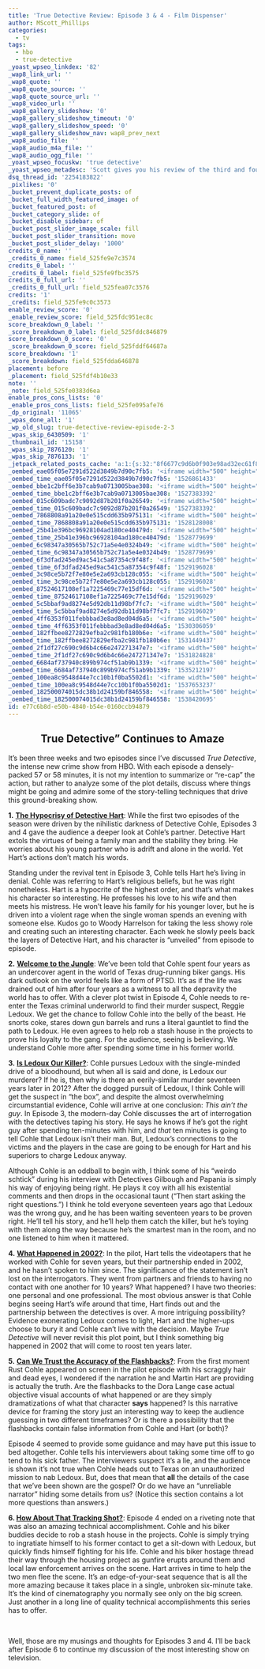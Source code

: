 ```yaml
---
title: 'True Detective Review: Episode 3 & 4 - Film Dispenser'
author: MScott_Phillips
categories:
  - tv
tags:
  - hbo
  - true-detective
_yoast_wpseo_linkdex: '82'
_wap8_link_url: ''
_wap8_quote: ''
_wap8_quote_source: ''
_wap8_quote_source_url: ''
_wap8_video_url: ''
_wap8_gallery_slideshow: '0'
_wap8_gallery_slideshow_timeout: '0'
_wap8_gallery_slideshow_speed: '0'
_wap8_gallery_slideshow_nav: wap8_prev_next
_wap8_audio_file: ''
_wap8_audio_m4a_file: ''
_wap8_audio_ogg_file: ''
_yoast_wpseo_focuskw: 'true detective'
_yoast_wpseo_metadesc: 'Scott gives you his review of the third and fourth episodes of HBO''s new crime series "True Detective."'
dsq_thread_id: '2254183822'
_pixlikes: '0'
_bucket_prevent_duplicate_posts: of
_bucket_full_width_featured_image: of
_bucket_featured_post: of
_bucket_category_slide: of
_bucket_disable_sidebar: of
_bucket_post_slider_image_scale: fill
_bucket_post_slider_transition: move
_bucket_post_slider_delay: '1000'
credits_0_name: ''
_credits_0_name: field_525fe9e7c3574
credits_0_label: ''
_credits_0_label: field_525fe9fbc3575
credits_0_full_url: ''
_credits_0_full_url: field_525fea07c3576
credits: '1'
_credits: field_525fe9c0c3573
enable_review_score: '0'
_enable_review_score: field_525fdc951ec8c
score_breakdown_0_label: ''
_score_breakdown_0_label: field_525fddc846879
score_breakdown_0_score: '0'
_score_breakdown_0_score: field_525fddf64687a
score_breakdown: '1'
_score_breakdown: field_525fdda646878
placement: before
_placement: field_525fdf4b10e33
note: ''
_note: field_525fe0383d6ea
enable_pros_cons_lists: '0'
_enable_pros_cons_lists: field_525fe095afe76
_dp_original: '11065'
_wpas_done_all: '1'
_wp_old_slug: true-detective-review-episode-2-3
_wpas_skip_6430509: '1'
_thumbnail_id: '15158'
_wpas_skip_7876120: '1'
_wpas_skip_7876133: '1'
_jetpack_related_posts_cache: 'a:1:{s:32:"8f6677c9d6b0f903e98ad32ec61f8deb";a:2:{s:7:"expires";i:1508821968;s:7:"payload";a:3:{i:0;a:1:{s:2:"id";i:12067;}i:1;a:1:{s:2:"id";i:11065;}i:2;a:1:{s:2:"id";i:16819;}}}}'
_oembed_eae05f05e7291d522d3849b7d90c7fb5: '<iframe width="500" height="281" src="https://www.youtube.com/embed/9teNKmm9R3k?start=3&feature=oembed" frameborder="0" allow="autoplay; encrypted-media" allowfullscreen></iframe>'
_oembed_time_eae05f05e7291d522d3849b7d90c7fb5: '1526861433'
_oembed_bbe1c2bff6e3b7cab9a0713005bae308: '<iframe width="500" height="281" src="https://www.youtube.com/embed/_DTbx7c7ez8?feature=oembed" frameborder="0" allow="autoplay; encrypted-media" allowfullscreen></iframe>'
_oembed_time_bbe1c2bff6e3b7cab9a0713005bae308: '1527383392'
_oembed_015c609badc7c9092d87b201f0a26549: '<iframe width="500" height="281" src="https://www.youtube.com/embed/dkhBDhQ4OxM?feature=oembed" frameborder="0" allow="autoplay; encrypted-media" allowfullscreen></iframe>'
_oembed_time_015c609badc7c9092d87b201f0a26549: '1527383392'
_oembed_7868808a91a20e0e515cdd635b975131: '<iframe width="500" height="281" src="https://www.youtube.com/embed/PEZ2r1YGKSA?feature=oembed" frameborder="0" allow="autoplay; encrypted-media" allowfullscreen></iframe>'
_oembed_time_7868808a91a20e0e515cdd635b975131: '1528128008'
_oembed_25b41e396bc96928104ad180ce40479d: '<iframe width="500" height="281" src="https://www.youtube.com/embed/MFWF9dU5Zc0?feature=oembed" frameborder="0" allow="autoplay; encrypted-media" allowfullscreen></iframe>'
_oembed_time_25b41e396bc96928104ad180ce40479d: '1528779699'
_oembed_6c98347a30565b752c71a5e4e0324b49: '<iframe width="500" height="281" src="https://www.youtube.com/embed/FhwktRDG_aQ?feature=oembed" frameborder="0" allow="autoplay; encrypted-media" allowfullscreen></iframe>'
_oembed_time_6c98347a30565b752c71a5e4e0324b49: '1528779699'
_oembed_6f3dfad245ed9ac541c5a87354c9f48f: '<iframe width="500" height="281" src="https://www.youtube.com/embed/rTMINaybeyE?feature=oembed" frameborder="0" allow="autoplay; encrypted-media" allowfullscreen></iframe>'
_oembed_time_6f3dfad245ed9ac541c5a87354c9f48f: '1529196028'
_oembed_3c98ce5b72f7e80e5e2a693cb128c055: '<iframe width="500" height="281" src="https://www.youtube.com/embed/j7RHHPN4gII?feature=oembed" frameborder="0" allow="autoplay; encrypted-media" allowfullscreen></iframe>'
_oembed_time_3c98ce5b72f7e80e5e2a693cb128c055: '1529196028'
_oembed_87524617108ef1a7225469c77e15df6d: '<iframe width="500" height="281" src="https://www.youtube.com/embed/bP8vCXPo-BA?feature=oembed" frameborder="0" allow="autoplay; encrypted-media" allowfullscreen></iframe>'
_oembed_time_87524617108ef1a7225469c77e15df6d: '1529196029'
_oembed_5c5bbaf9ad8274e5d92db11d98bf7fc7: '<iframe width="500" height="281" src="https://www.youtube.com/embed/yqAS2lPISa8?feature=oembed" frameborder="0" allow="autoplay; encrypted-media" allowfullscreen></iframe>'
_oembed_time_5c5bbaf9ad8274e5d92db11d98bf7fc7: '1529196029'
_oembed_4ff6353f011febbbad3e8ad8ed04d6a5: '<iframe width="500" height="281" src="https://www.youtube.com/embed/HikYI0jIAwU?feature=oembed" frameborder="0" allow="autoplay; encrypted-media" allowfullscreen></iframe>'
_oembed_time_4ff6353f011febbbad3e8ad8ed04d6a5: '1530306059'
_oembed_182ffbee8272829efba2c981fb180b6e: '<iframe width="500" height="281" src="https://www.youtube.com/embed/Seg_yBYPjG4?feature=oembed" frameborder="0" allow="autoplay; encrypted-media" allowfullscreen></iframe>'
_oembed_time_182ffbee8272829efba2c981fb180b6e: '1531449437'
_oembed_2f1df27c690c9d6b4c66e247271347e7: '<iframe width="500" height="281" src="https://www.youtube.com/embed/9XxLHyzsB_Q?feature=oembed" frameborder="0" allow="autoplay; encrypted-media" allowfullscreen></iframe>'
_oembed_time_2f1df27c690c9d6b4c66e247271347e7: '1531824828'
_oembed_6684af737940c899b974cf51ab9b1339: '<iframe width="500" height="281" src="https://www.youtube.com/embed/gp-8oB53P7k?feature=oembed" frameborder="0" allow="autoplay; encrypted-media" allowfullscreen></iframe>'
_oembed_time_6684af737940c899b974cf51ab9b1339: '1535212197'
_oembed_100ea8c9548d44e7cc10b1f0ba5502d1: '<iframe width="500" height="281" src="https://www.youtube.com/embed/ek1ePFp-nBI?feature=oembed" frameborder="0" allow="autoplay; encrypted-media" allowfullscreen></iframe>'
_oembed_time_100ea8c9548d44e7cc10b1f0ba5502d1: '1537653237'
_oembed_182500074015dc38b1d24159bf846558: '<iframe width="500" height="281" src="https://www.youtube.com/embed/USPd0vX2sdc?feature=oembed" frameborder="0" allow="autoplay; encrypted-media" allowfullscreen></iframe>'
_oembed_time_182500074015dc38b1d24159bf846558: '1538420695'
id: e77c6b8d-e50b-4840-b54e-0160ccb94879
---
```

<h2 style="text-align: center;">True Detective” Continues to Amaze</h2>
<p>It’s been three weeks and two episodes since I’ve discussed <i>True Detective</i>, the intense new crime show from HBO. With each episode a densely-packed 57 or 58 minutes, it is not my intention to summarize or “re-cap” the action, but rather to analyze some of the plot details, discuss where things might be going and admire some of the story-telling techniques that drive this ground-breaking show.</p>
<p><b>1.</b> <span style="text-decoration: underline;"><b>The Hypocrisy of Detective Hart</b></span>: While the first two episodes of the season were driven by the nihilistic darkness of Detective Cohle, Episodes 3 and 4 gave the audience a deeper look at Cohle’s partner. Detective Hart extols the virtues of being a family man and the stability they bring. He worries about his young partner who is adrift and alone in the world. Yet Hart’s actions don’t match his words.</p>
<p>Standing under the revival tent in Episode 3, Cohle tells Hart he’s living in denial. Cohle was referring to Hart’s religious beliefs, but he was right nonetheless. Hart is a hypocrite of the highest order, and that’s what makes his character so interesting. He professes his love to his wife and then meets his mistress. He won’t leave his family for his younger lover, but he is driven into a violent rage when the single woman spends an evening with someone else. Kudos go to Woody Harrelson for taking the less showy role and creating such an interesting character. Each week he slowly peels back the layers of Detective Hart, and his character is “unveiled” from episode to episode.</p>
<p><b>2.</b> <span style="text-decoration: underline;"><b>Welcome to the Jungle</b></span>: We’ve been told that Cohle spent four years as an undercover agent in the world of Texas drug-running biker gangs. His dark outlook on the world feels like a form of PTSD. It’s as if the life was drained out of him after four years as a witness to all the depravity the world has to offer. With a clever plot twist in Episode 4, Cohle needs to re-enter the Texas criminal underworld to find their murder suspect, Reggie Ledoux. We get the chance to follow Cohle into the belly of the beast. He snorts coke, stares down gun barrels and runs a literal gauntlet to find the path to Ledoux. He even agrees to help rob a stash house in the projects to prove his loyalty to the gang. For the audience, seeing is believing. We understand Cohle more after spending some time in his former world.</p>
<p><b>3.</b> <span style="text-decoration: underline;"><b>Is Ledoux Our Killer?</b></span>: Cohle pursues Ledoux with the single-minded drive of a bloodhound, but when all is said and done, is Ledoux our murderer? If he is, then why is there an eerily-similar murder seventeen years later in 2012? After the dogged pursuit of Ledoux, I think Cohle will get the suspect in “the box”, and despite the almost overwhelming circumstantial evidence, Cohle will arrive at one conclusion: <i>This ain’t the guy</i>. In Episode 3, the modern-day Cohle discusses the art of interrogation with the detectives taping his story. He says he knows if he’s got the right guy after spending ten-minutes with him, and <i>that</i> ten minutes is going to tell Cohle that Ledoux isn’t their man. But, Ledoux’s connections to the victims and the players in the case are going to be enough for Hart and his superiors to charge Ledoux anyway.</p>
<p>Although Cohle is an oddball to begin with, I think some of his “weirdo schtick” during his interview with Detectives Gilbough and Papania is simply his way of enjoying being right. He plays it coy with all his existential comments and then drops in the occasional taunt (“Then start asking the right questions.”) I think he told everyone seventeen years ago that Ledoux was the wrong guy, and he has been waiting seventeen years to be proven right. He’ll tell his story, and he’ll help them catch the killer, but he’s toying with them along the way because he’s the smartest man in the room, and no one listened to him when it mattered.</p>
<p><b>4.</b> <span style="text-decoration: underline;"><b>What Happened in 2002?</b></span>: In the pilot, Hart tells the videotapers that he worked with Cohle for seven years, but their partnership ended in 2002, and he hasn’t spoken to him since. The significance of the statement isn’t lost on the interrogators. They went from partners and friends to having no contact with one another for 10 years? What happened? I have two theories: one personal and one professional. The most obvious answer is that Cohle begins seeing Hart’s wife around that time, Hart finds out and the partnership between the detectives is over. A more intriguing possibility? Evidence exonerating Ledoux comes to light, Hart and the higher-ups choose to bury it and Cohle can’t live with the decision. Maybe <i>True Detective</i> will never revisit this plot point, but I think something big happened in 2002 that will come to roost ten years later.</p>
<p><b>5.</b> <span style="text-decoration: underline;"><b>Can We Trust the Accuracy of the Flashbacks?</b></span>: From the first moment Rust Cohle appeared on screen in the pilot episode with his scraggly hair and dead eyes, I wondered if the narration he and Martin Hart are providing is actually the truth. Are the flashbacks to the Dora Lange case actual objective visual accounts of what happened or are they simply dramatizations of what that character <b>says</b> happened? Is this narrative device for framing the story just an interesting way to keep the audience guessing in two different timeframes? Or is there a possibility that the flashbacks contain false information from Cohle and Hart (or both)?</p>
<p>Episode 4 seemed to provide some guidance and may have put this issue to bed altogether. Cohle tells his interviewers about taking some time off to go tend to his sick father. The interviewers suspect it’s a lie, and the audience is shown it’s not true when Cohle heads out to Texas on an unauthorized mission to nab Ledoux. But, does that mean that <b>all</b> the details of the case that we’ve been shown are the gospel? Or do we have an “unreliable narrator” hiding some details from us? (Notice this section contains a lot more questions than answers.)</p>
<p><b>6. </b><span style="text-decoration: underline;"><b>How About That Tracking Shot?</b></span>: Episode 4 ended on a riveting note that was also an amazing technical accomplishment. Cohle and his biker buddies decide to rob a stash house in the projects. Cohle is simply trying to ingratiate himself to his former contact to get a sit-down with Ledoux, but quickly finds himself fighting for his life. Cohle and his biker hostage thread their way through the housing project as gunfire erupts around them and local law enforcement arrives on the scene. Hart arrives in time to help the two men flee the scene. It’s an edge-of-your-seat sequence that is all the more amazing because it takes place in a single, unbroken six-minute take. It’s the kind of cinematography you normally see only on the big screen. Just another in a long line of quality technical accomplishments this series has to offer.</p>
<p>&nbsp;</p>
<p>Well, those are my musings and thoughts for Episodes 3 and 4. I’ll be back after Episode 6 to continue my discussion of the most interesting show on television.</p>
